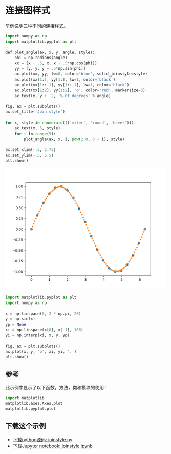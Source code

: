 # 连接图样式

举例说明三种不同的连接样式。

```python
import numpy as np
import matplotlib.pyplot as plt

def plot_angle(ax, x, y, angle, style):
    phi = np.radians(angle)
    xx = [x + .5, x, x + .5*np.cos(phi)]
    yy = [y, y, y + .5*np.sin(phi)]
    ax.plot(xx, yy, lw=8, color='blue', solid_joinstyle=style)
    ax.plot(xx[1:], yy[1:], lw=1, color='black')
    ax.plot(xx[1::-1], yy[1::-1], lw=1, color='black')
    ax.plot(xx[1:2], yy[1:2], 'o', color='red', markersize=3)
    ax.text(x, y + .2, '%.0f degrees' % angle)

fig, ax = plt.subplots()
ax.set_title('Join style')

for x, style in enumerate((('miter', 'round', 'bevel'))):
    ax.text(x, 5, style)
    for i in range(5):
        plot_angle(ax, x, i, pow(2.0, 3 + i), style)

ax.set_xlim(-.5, 2.75)
ax.set_ylim(-.5, 5.5)
plt.show()
```

![连接图样式](/static/images/gallery/sphx_glr_interp_demo_001.png)

```python
import matplotlib.pyplot as plt
import numpy as np

x = np.linspace(0, 2 * np.pi, 20)
y = np.sin(x)
yp = None
xi = np.linspace(x[0], x[-1], 100)
yi = np.interp(xi, x, y, yp)

fig, ax = plt.subplots()
ax.plot(x, y, 'o', xi, yi, '.')
plt.show()
```

## 参考

此示例中显示了以下函数，方法，类和模块的使用：

```python
import matplotlib
matplotlib.axes.Axes.plot
matplotlib.pyplot.plot
```

## 下载这个示例

- [下载python源码: joinstyle.py](https://matplotlib.org/_downloads/joinstyle.py)
- [下载Jupyter notebook: joinstyle.ipynb](https://matplotlib.org/_downloads/joinstyle.ipynb)